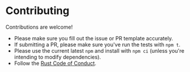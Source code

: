 # Contributing

Contributions are welcome!

* Please make sure you fill out the issue or PR template accurately.
* If submitting a PR, please make sure you've run the tests with `npm t`.
* Please use the current latest `npm` and install with `npm ci` (unless you're intending to modify dependencies).
* Follow the [Rust Code of Conduct](https://www.rust-lang.org/policies/code-of-conduct).
